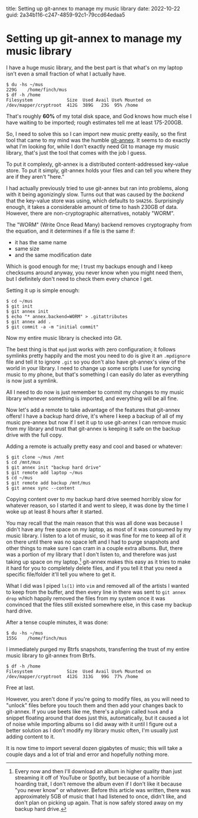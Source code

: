 title: Setting up git-annex to manage my music library
date: 2022-10-22
guid: 2a34b116-c247-4859-92c1-79ccd64edaa5

# Setting up git-annex to manage my music library

I have a huge music library, and the best part is that what's on my laptop isn't
even a small fraction of what I actually have.

```
$ du -hs ~/mus
229G    /home/finch/mus
$ df -h /home
Filesystem             Size  Used Avail Use% Mounted on
/dev/mapper/cryptroot  412G  389G   23G  95% /home
```

That's roughly **60%** of my total disk space, and God knows how much else I
have waiting to be imported; rough estimates tell me at least 175-200GB.

So, I need to solve this so I can import new music pretty easily, so the first
tool that came to my mind was the humble [git-annex][annex].
It seems to do exactly what I'm looking for, while I don't exactly need Git to
manage my music library, that's just the tool that comes with the job I guess.

[annex]: https://git-annex.branchable.com/

To put it complexly, git-annex is a distributed content-addressed key-value store.
To put it simply, git-annex holds your files and can tell you where they are if
they aren't "here."

I had actually previously tried to use git-annex but ran into problems, along
with it being agonizingly slow.
Turns out that was caused by the *backend* that the key-value store was using,
which defaults to `SHA256`.
Surprisingly enough, it takes a considerable amount of time to hash 230GB of
data.
However, there are non-cryptographic alternatives, notably "WORM".

The "WORM" (Write Once Read Many) backend removes cryptography from the
equation, and it determines if a file is the same if:

- it has the same name
- same size
- and the same modification date

Which is good enough for me; I trust my backups enough and I keep checksums
around anyway, you never know when you might need them, but I definitely don't
need to check them every chance I get.

Setting it up is simple enough:

```
$ cd ~/mus
$ git init
$ git annex init
$ echo "* annex.backend=WORM" > .gitattributes
$ git annex add .
$ git commit -a -m "initial commit"
```

Now my entire music library is checked into Git.

The best thing is that `mpd` just works with zero configuration; it follows
symlinks pretty happily and the most you need to do is give it an `.mpdignore`
file and tell it to ignore `.git` so you don't also have git-annex's view of the
world in your library.
I need to change up some scripts I use for syncing music to my phone, but that's
something I can easily do later as everything is now just a symlink.

All I need to do now is just remember to commit my changes to my music library
whenever something is imported, and everything will be all fine.

Now let's add a remote to take advantage of the features that git-annex offers!
I have a backup hard drive, it's where I keep a backup of all of my music
pre-annex but now if I set it up to use git-annex I can remove music from my
library and trust that git-annex is keeping it safe on the backup drive with the
full copy.

Adding a remote is actually pretty easy and cool and based or whatever:

```
$ git clone ~/mus /mnt
$ cd /mnt/mus
$ git annex init "backup hard drive"
$ git remote add laptop ~/mus
$ cd ~/mus
$ git remote add backup /mnt/mus
$ git annex sync --content
```

Copying content over to my backup hard drive seemed horribly slow for whatever
reason, so I started it and went to sleep, it was done by the time I woke up at
least 8 hours after it started.

You may recall that the main reason that this was all done was because I didn't
have any free space on my laptop, as most of it was consumed by my music
library.
I listen to a lot of music, so it was fine for me to keep all of it on there
until there was no space left and I had to purge snapshots and other things to
make sure I can cram in a couple extra albums.
But, there was a portion of my library that I don't listen to, and therefore was
just taking up space on my laptop.[^unused]
git-annex makes this easy as it tries to make it hard for you to completely
delete files, and if you tell it that you need a specific file/folder it'll tell
you where to get it.

[^unused]: Every now and then I'll download an album in higher quality than just
  streaming it off of YouTube or Spotify, but because of a horrible hoarding
  trait, I don't remove the album even if I don't like it because "you never
  know" or whatever.
  Before this article was written, there was approximately 5GB of music that I
  had listened to once, didn't like, and don't plan on picking up again.
  That is now safely stored away on my backup hard drive.

What I did was I piped `ls(1)` into `vim` and removed all of the artists I
wanted to keep from the buffer, and then every line in there was sent to `git
annex drop` which happily removed the files from my system once it was convinced
that the files still existed somewhere else, in this case my backup hard drive.

After a tense couple minutes, it was done:

```
$ du -hs ~/mus
155G    /home/finch/mus
```

I immediately purged my Btrfs snapshots, transferring the trust of my entire
music library to git-annex from Btrfs.

```
$ df -h /home
Filesystem             Size  Used Avail Use% Mounted on
/dev/mapper/cryptroot  412G  313G   99G  77% /home
```

Free at last.

However, you aren't done if you're going to modify files, as you will need to
"unlock" files before you touch them and then add your changes back to
git-annex.
If you use beets like me, there's a plugin called `hook` and a snippet floating
around that does just this, automatically, but it caused a lot of noise while
importing albums so I did away with it until I figure out a better solution as I
don't modify my library music often, I'm usually just adding content to it.

It is now time to import several dozen gigabytes of music; this will take a
couple days and a lot of trial and error and hopefully nothing more.
